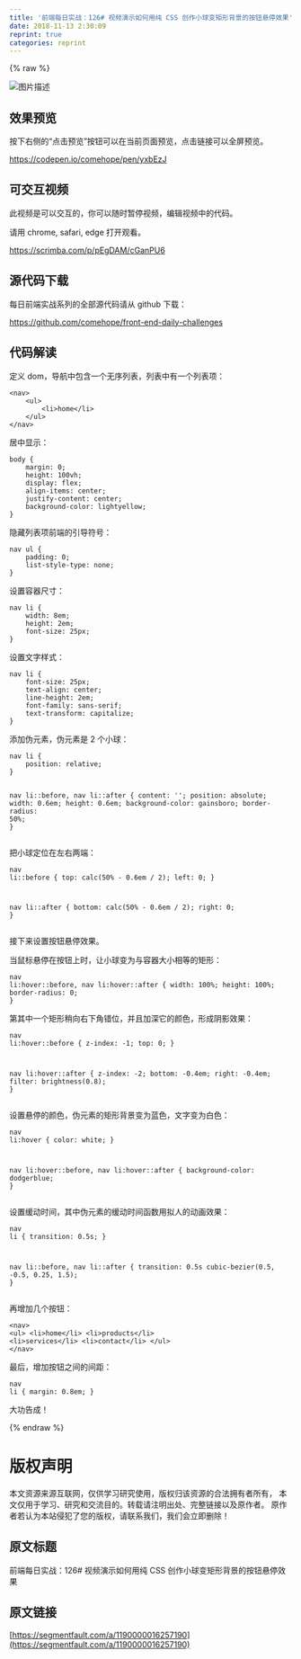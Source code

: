 ```yaml
---
title: '前端每日实战：126# 视频演示如何用纯 CSS 创作小球变矩形背景的按钮悬停效果' 
date: 2018-11-13 2:30:09
reprint: true
categories: reprint
---
```


{% raw %}
<p><span class="img-wrap"><img data-src="/img/bVbgnoQ?w=400&amp;h=300" src="https://static.alili.tech/img/bVbgnoQ?w=400&amp;h=300" alt="&#x56FE;&#x7247;&#x63CF;&#x8FF0;" title="&#x56FE;&#x7247;&#x63CF;&#x8FF0;"></span></p><h2>&#x6548;&#x679C;&#x9884;&#x89C8;</h2><p>&#x6309;&#x4E0B;&#x53F3;&#x4FA7;&#x7684;&#x201C;&#x70B9;&#x51FB;&#x9884;&#x89C8;&#x201D;&#x6309;&#x94AE;&#x53EF;&#x4EE5;&#x5728;&#x5F53;&#x524D;&#x9875;&#x9762;&#x9884;&#x89C8;&#xFF0C;&#x70B9;&#x51FB;&#x94FE;&#x63A5;&#x53EF;&#x4EE5;&#x5168;&#x5C4F;&#x9884;&#x89C8;&#x3002;</p><p><a href="https://codepen.io/comehope/pen/yxbEzJ" rel="nofollow noreferrer">https://codepen.io/comehope/pen/yxbEzJ</a></p><h2>&#x53EF;&#x4EA4;&#x4E92;&#x89C6;&#x9891;</h2><p>&#x6B64;&#x89C6;&#x9891;&#x662F;&#x53EF;&#x4EE5;&#x4EA4;&#x4E92;&#x7684;&#xFF0C;&#x4F60;&#x53EF;&#x4EE5;&#x968F;&#x65F6;&#x6682;&#x505C;&#x89C6;&#x9891;&#xFF0C;&#x7F16;&#x8F91;&#x89C6;&#x9891;&#x4E2D;&#x7684;&#x4EE3;&#x7801;&#x3002;</p><p>&#x8BF7;&#x7528; chrome, safari, edge &#x6253;&#x5F00;&#x89C2;&#x770B;&#x3002;</p><p><a href="https://scrimba.com/p/pEgDAM/cGanPU6" rel="nofollow noreferrer">https://scrimba.com/p/pEgDAM/cGanPU6</a></p><h2>&#x6E90;&#x4EE3;&#x7801;&#x4E0B;&#x8F7D;</h2><p>&#x6BCF;&#x65E5;&#x524D;&#x7AEF;&#x5B9E;&#x6218;&#x7CFB;&#x5217;&#x7684;&#x5168;&#x90E8;&#x6E90;&#x4EE3;&#x7801;&#x8BF7;&#x4ECE; github &#x4E0B;&#x8F7D;&#xFF1A;</p><p><a href="https://github.com/comehope/front-end-daily-challenges" rel="nofollow noreferrer">https://github.com/comehope/front-end-daily-challenges</a></p><h2>&#x4EE3;&#x7801;&#x89E3;&#x8BFB;</h2><p>&#x5B9A;&#x4E49; dom&#xFF0C;&#x5BFC;&#x822A;&#x4E2D;&#x5305;&#x542B;&#x4E00;&#x4E2A;&#x65E0;&#x5E8F;&#x5217;&#x8868;&#xFF0C;&#x5217;&#x8868;&#x4E2D;&#x6709;&#x4E00;&#x4E2A;&#x5217;&#x8868;&#x9879;&#xFF1A;</p><pre><code class="html">&lt;nav&gt;
    &lt;ul&gt;
        &lt;li&gt;home&lt;/li&gt;
    &lt;/ul&gt;
&lt;/nav&gt;</code></pre><p>&#x5C45;&#x4E2D;&#x663E;&#x793A;&#xFF1A;</p><pre><code class="css">body {
    margin: 0;
    height: 100vh;
    display: flex;
    align-items: center;
    justify-content: center;
    background-color: lightyellow;
}</code></pre><p>&#x9690;&#x85CF;&#x5217;&#x8868;&#x9879;&#x524D;&#x7AEF;&#x7684;&#x5F15;&#x5BFC;&#x7B26;&#x53F7;&#xFF1A;</p><pre><code class="css">nav ul {
    padding: 0;
    list-style-type: none;
}</code></pre><p>&#x8BBE;&#x7F6E;&#x5BB9;&#x5668;&#x5C3A;&#x5BF8;&#xFF1A;</p><pre><code class="css">nav li {
    width: 8em;
    height: 2em;
    font-size: 25px;
}</code></pre><p>&#x8BBE;&#x7F6E;&#x6587;&#x5B57;&#x6837;&#x5F0F;&#xFF1A;</p><pre><code class="css">nav li {
    font-size: 25px;
    text-align: center;
    line-height: 2em;
    font-family: sans-serif;
    text-transform: capitalize;
}</code></pre><p>&#x6DFB;&#x52A0;&#x4F2A;&#x5143;&#x7D20;&#xFF0C;&#x4F2A;&#x5143;&#x7D20;&#x662F; 2 &#x4E2A;&#x5C0F;&#x7403;&#xFF1A;</p><pre><code class="css">nav li {
    position: relative;
}

nav li::before,
nav li::after {
    content: &apos;&apos;;
    position: absolute;
    width: 0.6em;
    height: 0.6em;
    background-color: gainsboro;
    border-radius: 50%;
}</code></pre><p>&#x628A;&#x5C0F;&#x7403;&#x5B9A;&#x4F4D;&#x5728;&#x5DE6;&#x53F3;&#x4E24;&#x7AEF;&#xFF1A;</p><pre><code class="css">nav li::before {
    top: calc(50% - 0.6em / 2);
    left: 0;
}

nav li::after {
    bottom: calc(50% - 0.6em / 2);
    right: 0;
}</code></pre><p>&#x63A5;&#x4E0B;&#x6765;&#x8BBE;&#x7F6E;&#x6309;&#x94AE;&#x60AC;&#x505C;&#x6548;&#x679C;&#x3002;</p><p>&#x5F53;&#x9F20;&#x6807;&#x60AC;&#x505C;&#x5728;&#x6309;&#x94AE;&#x4E0A;&#x65F6;&#xFF0C;&#x8BA9;&#x5C0F;&#x7403;&#x53D8;&#x4E3A;&#x4E0E;&#x5BB9;&#x5668;&#x5927;&#x5C0F;&#x76F8;&#x7B49;&#x7684;&#x77E9;&#x5F62;&#xFF1A;</p><pre><code class="css">nav li:hover::before,
nav li:hover::after {
    width: 100%;
    height: 100%;
    border-radius: 0;
}</code></pre><p>&#x7B2C;&#x5176;&#x4E2D;&#x4E00;&#x4E2A;&#x77E9;&#x5F62;&#x7A0D;&#x5411;&#x53F3;&#x4E0B;&#x89D2;&#x9519;&#x4F4D;&#xFF0C;&#x5E76;&#x4E14;&#x52A0;&#x6DF1;&#x5B83;&#x7684;&#x989C;&#x8272;&#xFF0C;&#x5F62;&#x6210;&#x9634;&#x5F71;&#x6548;&#x679C;&#xFF1A;</p><pre><code class="css">nav li:hover::before {
    z-index: -1;
    top: 0;
}

nav li:hover::after {
    z-index: -2;
    bottom: -0.4em;
    right: -0.4em;
    filter: brightness(0.8);
}</code></pre><p>&#x8BBE;&#x7F6E;&#x60AC;&#x505C;&#x7684;&#x989C;&#x8272;&#xFF0C;&#x4F2A;&#x5143;&#x7D20;&#x7684;&#x77E9;&#x5F62;&#x80CC;&#x666F;&#x53D8;&#x4E3A;&#x84DD;&#x8272;&#xFF0C;&#x6587;&#x5B57;&#x53D8;&#x4E3A;&#x767D;&#x8272;&#xFF1A;</p><pre><code class="css">nav li:hover {
    color: white;
}

nav li:hover::before,
nav li:hover::after {
    background-color: dodgerblue;
}</code></pre><p>&#x8BBE;&#x7F6E;&#x7F13;&#x52A8;&#x65F6;&#x95F4;&#xFF0C;&#x5176;&#x4E2D;&#x4F2A;&#x5143;&#x7D20;&#x7684;&#x7F13;&#x52A8;&#x65F6;&#x95F4;&#x51FD;&#x6570;&#x7528;&#x62DF;&#x4EBA;&#x7684;&#x52A8;&#x753B;&#x6548;&#x679C;&#xFF1A;</p><pre><code class="css">nav li {
    transition: 0.5s;
}

nav li::before,
nav li::after {
    transition: 0.5s cubic-bezier(0.5, -0.5, 0.25, 1.5);
}</code></pre><p>&#x518D;&#x589E;&#x52A0;&#x51E0;&#x4E2A;&#x6309;&#x94AE;&#xFF1A;</p><pre><code class="html">&lt;nav&gt;
    &lt;ul&gt;
        &lt;li&gt;home&lt;/li&gt;
        &lt;li&gt;products&lt;/li&gt;
        &lt;li&gt;services&lt;/li&gt;
        &lt;li&gt;contact&lt;/li&gt;
    &lt;/ul&gt;
&lt;/nav&gt;</code></pre><p>&#x6700;&#x540E;&#xFF0C;&#x589E;&#x52A0;&#x6309;&#x94AE;&#x4E4B;&#x95F4;&#x7684;&#x95F4;&#x8DDD;&#xFF1A;</p><pre><code class="css">nav li {
    margin: 0.8em;
}</code></pre><p>&#x5927;&#x529F;&#x544A;&#x6210;&#xFF01;</p>
{% endraw %}

# 版权声明
本文资源来源互联网，仅供学习研究使用，版权归该资源的合法拥有者所有，
本文仅用于学习、研究和交流目的。转载请注明出处、完整链接以及原作者。
原作者若认为本站侵犯了您的版权，请联系我们，我们会立即删除！

## 原文标题
前端每日实战：126# 视频演示如何用纯 CSS 创作小球变矩形背景的按钮悬停效果

## 原文链接
[https://segmentfault.com/a/1190000016257190](https://segmentfault.com/a/1190000016257190)


